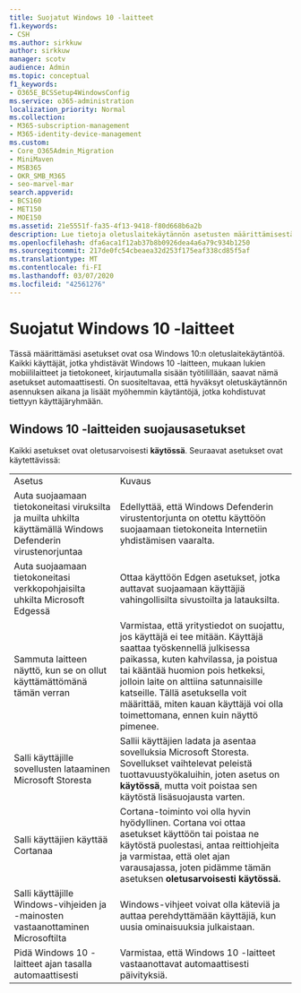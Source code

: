 ```yaml
---
title: Suojatut Windows 10 -laitteet
f1.keywords:
- CSH
ms.author: sirkkuw
author: sirkkuw
manager: scotv
audience: Admin
ms.topic: conceptual
f1_keywords:
- O365E_BCSSetup4WindowsConfig
ms.service: o365-administration
localization_priority: Normal
ms.collection:
- M365-subscription-management
- M365-identity-device-management
ms.custom:
- Core_O365Admin_Migration
- MiniMaven
- MSB365
- OKR_SMB_M365
- seo-marvel-mar
search.appverid:
- BCS160
- MET150
- MOE150
ms.assetid: 21e5551f-fa35-4f13-9418-f80d668b6a2b
description: Lue tietoja oletuslaitekäytännön asetusten määrittämisestä, jonka mikä tahansa Windows 10 -laite saa kirjautuessaan työpaikan tai oppilaitoksen tiliin.
ms.openlocfilehash: dfa6aca1f12ab37b8b0926dea4a6a79c934b1250
ms.sourcegitcommit: 217de0fc54cbeaea32d253f175eaf338cd85f5af
ms.translationtype: MT
ms.contentlocale: fi-FI
ms.lasthandoff: 03/07/2020
ms.locfileid: "42561276"
---
```

# <a name="secure-windows-10-devices"></a>Suojatut Windows 10 -laitteet

Tässä määrittämäsi asetukset ovat osa Windows 10:n oletuslaitekäytäntöä. Kaikki käyttäjät, jotka yhdistävät Windows 10 -laitteen, mukaan lukien mobiililaitteet ja tietokoneet, kirjautumalla sisään työtilillään, saavat nämä asetukset automaattisesti. On suositeltavaa, että hyväksyt oletuskäytännön asennuksen aikana ja lisäät myöhemmin käytäntöjä, jotka kohdistuvat tiettyyn käyttäjäryhmään.
  
## <a name="settings-to-secure-windows-10-devices"></a>Windows 10 -laitteiden suojausasetukset

Kaikki asetukset ovat oletusarvoisesti **käytössä**. Seuraavat asetukset ovat käytettävissä:
  
|||
|:-----|:-----|
|Asetus  <br/> |Kuvaus  <br/> |
|Auta suojaamaan tietokoneitasi viruksilta ja muilta uhkilta käyttämällä Windows Defenderin virustenorjuntaa  <br/> |Edellyttää, että Windows Defenderin virustentorjunta on otettu käyttöön suojaamaan tietokoneita Internetiin yhdistämisen vaaralta.  <br/> |
|Auta suojaamaan tietokoneitasi verkkopohjaisilta uhkilta Microsoft Edgessä  <br/> |Ottaa käyttöön Edgen asetukset, jotka auttavat suojaamaan käyttäjiä vahingollisilta sivustoilta ja latauksilta.  <br/> |
|Sammuta laitteen näyttö, kun se on ollut käyttämättömänä tämän verran  <br/> |Varmistaa, että yritystiedot on suojattu, jos käyttäjä ei tee mitään. Käyttäjä saattaa työskennellä julkisessa paikassa, kuten kahvilassa, ja poistua tai kääntää huomion pois hetkeksi, jolloin laite on alttiina satunnaisille katseille. Tällä asetuksella voit määrittää, miten kauan käyttäjä voi olla toimettomana, ennen kuin näyttö pimenee.  <br/> |
|Salli käyttäjille sovellusten lataaminen Microsoft Storesta  <br/> |Sallii käyttäjien ladata ja asentaa sovelluksia Microsoft Storesta. Sovellukset vaihtelevat peleistä tuottavuustyökaluihin, joten asetus on **käytössä**, mutta voit poistaa sen käytöstä lisäsuojausta varten.  <br/> |
|Salli käyttäjien käyttää Cortanaa  <br/> |Cortana-toiminto voi olla hyvin hyödyllinen. Cortana voi ottaa asetukset käyttöön tai poistaa ne käytöstä puolestasi, antaa reittiohjeita ja varmistaa, että olet ajan varausajassa, joten pidämme tämän asetuksen **oletusarvoisesti käytössä.**  <br/> |
|Salli käyttäjille Windows-vihjeiden ja -mainosten vastaanottaminen Microsoftilta  <br/> |Windows-vihjeet voivat olla käteviä ja auttaa perehdyttämään käyttäjiä, kun uusia ominaisuuksia julkaistaan.  <br/> |
|Pidä Windows 10 -laitteet ajan tasalla automaattisesti  <br/> |Varmistaa, että Windows 10 -laitteet vastaanottavat automaattisesti päivityksiä.  <br/> |
   

